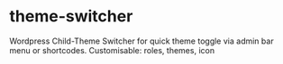 # theme-switcher
Wordpress Child-Theme Switcher for quick theme toggle via admin bar menu or shortcodes. Customisable: roles, themes, icon

